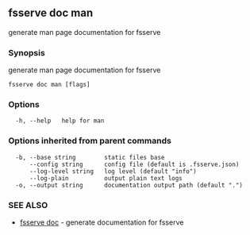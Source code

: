 ## fsserve doc man

generate man page documentation for fsserve

### Synopsis

generate man page documentation for fsserve

```
fsserve doc man [flags]
```

### Options

```
  -h, --help   help for man
```

### Options inherited from parent commands

```
  -b, --base string        static files base
      --config string      config file (default is .fsserve.json)
      --log-level string   log level (default "info")
      --log-plain          output plain text logs
  -o, --output string      documentation output path (default ".")
```

### SEE ALSO

* [fsserve doc](fsserve_doc.md)	 - generate documentation for fsserve

